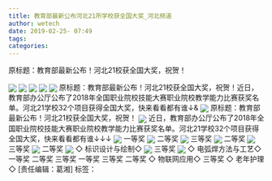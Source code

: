```yaml
---
title: 教育部最新公布河北21所学校获全国大奖_河北频道
author: wetech
date: 2019-02-25- 07:49
tags: 
categories: 
---
```

原标题：教育部最新公布！河北21校获全国大奖，祝贺！
<!-- more -->
                
<img align="center" border="0" src="http://p1.ifengimg.com/fck/2019_09/ab48e3c6e87ff85_w519_h278.jpg" />
                
<img align="center" border="0" src="http://p1.ifengimg.com/fck/2019_09/5808925bb4f28e8_w750_h116.jpg" />
            
<img align="center" border="0" src="http://p1.ifengimg.com/fck/2019_09/009059c10989807_w750_h299.jpg" />
<img align="center" border="0" src="http://p1.ifengimg.com/fck/2019_09/0f3666ae4c5179a_w750_h168.jpg" />
<img align="center" border="0" src="http://p1.ifengimg.com/fck/2019_09/59f063241aa2f3b_w750_h145.jpg" />
原标题：教育部最新公布！河北21校获全国大奖，祝贺！近日，教育部办公厅公布了2018年全国职业院校技能大赛职业院校教学能力比赛获奖名单。河北21学校32个项目获得全国大奖，快来看看都有谁↓&
<img align="center" border="0" src="http://p1.ifengimg.com/fck/2019_09/e91902c117b4fbc_w750_h145.jpg" />
原标题：教育部最新公布！河北21校获全国大奖，祝贺！
<img align="center" border="0" src="http://p1.ifengimg.com/fck/2019_09/0c231d14d2a163c_w750_h87.jpg" />
近日，教育部办公厅公布了2018年全国职业院校技能大赛职业院校教学能力比赛获奖名单。河北21学校32个项目获得全国大奖，快来看看都有谁↓↓↓
<img align="center" border="0" src="http://p1.ifengimg.com/fck/2019_09/d1b9c1894764f45_w750_h85.jpg" />
一等奖
<img align="center" border="0" src="http://p1.ifengimg.com/fck/2019_09/43573b2c31c15b2_w750_h328.jpg" />
二等奖
<img align="center" border="0" src="http://p1.ifengimg.com/fck/2019_09/67b5cf5b1f39284_w750_h299.jpg" />
三等奖
<img align="center" border="0" src="http://p1.ifengimg.com/fck/2019_09/fbbdc46cee71e63_w750_h267.jpg" />
二等奖
<img align="center" border="0" src="http://p1.ifengimg.com/fck/2019_09/d1a7108e1928c98_w750_h86.jpg" />
三等奖
<img align="center" border="0" src="http://p1.ifengimg.com/fck/2019_09/1b69faf11804cc1_w750_h221.jpg" />
二等奖
<img align="center" border="0" src="http://p1.ifengimg.com/fck/2019_09/f391d32e3b8d17a_w750_h83.jpg" />
◇ 标识设计与绘制◇
<img align="center" border="0" src="http://p1.ifengimg.com/fck/2019_09/0699467213b99ca_w750_h85.jpg" />
三等奖
<img align="center" border="0" src="http://p2.ifengimg.com/a/2016/0810/204c433878d5cf9size1_w16_h16.png" />
◇ 电弧焊方法与工艺◇
一等奖
二等奖
三等奖
一等奖
三等奖
二等奖
◇ 物联网应用◇
三等奖
◇ 老年护理◇
[责任编辑：葛湘]
标签：
 
 
 
             
